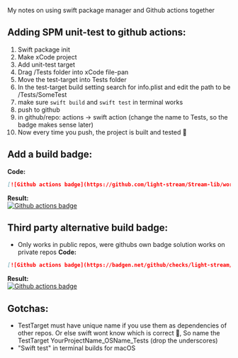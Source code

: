 My notes on using swift package manager and Github actions together<!--more-->

## Adding SPM unit-test to github actions:

1. Swift package init
2. Make xCode project
3. Add unit-test target
4. Drag /Tests folder into xCode file-pan
5. Move the test-target into Tests folder
6. In the test-target build setting search for info.plist and edit the path to be /Tests/SomeTest
7. make sure `swift build` and `swift test` in terminal works
7. push to github
8. in github/repo: actions -> swift action (change the name to Tests, so the badge makes sense later)
9. Now every time you push, the project is built and tested 🎉

## Add a build badge:
**Code:**  
```markdown
[![Github actions badge](https://github.com/light-stream/Stream-lib/workflows/Builds/badge.svg)](https://github.com/light-stream/Stream-lib/actions)
```
**Result:**   
[![Github actions badge](https://github.com/light-stream/Stream-lib/workflows/Builds/badge.svg)](https://github.com/light-stream/Stream-lib/actions)

## Third party alternative build badge:
- Only works in public repos, were githubs own badge solution works on private repos
**Code:**  
```markdown
[![Github actions badge](https://badgen.net/github/checks/light-stream/Stream-lib?icon=github&label=Build%20Status)](https://github.com/light-stream/Stream-lib/actions)
```
**Result:**  
[![Github actions badge](https://badgen.net/github/checks/light-stream/Stream-lib?icon=github&label=Build%20Status)](https://github.com/light-stream/Stream-lib/actions)

## Gotchas:
- TestTarget must have unique name if you use them as dependencies of other repos. Or else swift wont know which is correct 🤷, So name the TestTarget YourProjectName_OSName_Tests (drop the underscores)
- "Swift test" in terminal builds for macOS
